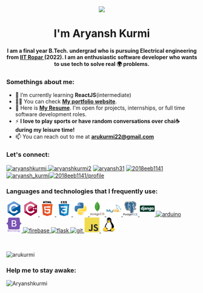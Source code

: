 
<p align="center"> <img align="center" src="https://media.giphy.com/media/26xBwdIuRJiAIqHwA/giphy.gif" width="100px" ></p>

<h1 align="center">I'm Aryansh Kurmi</h1>
<h4 align="center">I am a final year B.Tech. undergrad who is pursuing Electrical engineering from <a href="https://www.iitrpr.ac.in/"> IIT Ropar </a>(2022). I am an enthusiastic software developer who wants to use tech to solve real 🌍 problems. </h4>


<h3 align="left">Somethings about me:</h3>

- 🌱 I’m currently learning **ReactJS**(intermediate)
- 👨‍💻 You can check **[My portfolio website](https://arukurmi.github.io/aryansite/)**.
- 📄 Here is **[My Resume](https://drive.google.com/file/d/1uYRD9x1TmDJFjyHb06ab66wrhcccOWLv/view?usp=sharing)**. I'm open for projects, internships, or full time software development roles.
- ⚡ **I love to play sports or have random conversations over chai☕ during my leisure time!**
- 📫 You can reach out to me at **arukurmi22@gmail.com**

<h3 align="left">Let's connect:</h3>

<p align="center">

<a href="https://linkedin.com/in/aryanshkurmi" target="blank"> <img align="center" src="https://raw.githubusercontent.com/rahuldkjain/github-profile-readme-generator/master/src/images/icons/Social/linked-in-alt.svg" alt="aryanshkurmi" height="30" width="40" />
</a> <a href="https://twitter.com/aryanshkurmi2" target="blank"><img align="center" src="https://raw.githubusercontent.com/rahuldkjain/github-profile-readme-generator/master/src/images/icons/Social/twitter.svg" alt="aryanshkurmi2" height="30" width="40" /></a> <a href="https://www.codechef.com/users/aryansh31" target="blank"><img align="center" src="https://cdn.jsdelivr.net/npm/simple-icons@3.1.0/icons/codechef.svg" alt="aryansh31" height="30" width="40" /></a> <a href="https://www.leetcode.com/2018eeb1141" target="blank"><img align="center" src="https://raw.githubusercontent.com/rahuldkjain/github-profile-readme-generator/master/src/images/icons/Social/leet-code.svg" alt="2018eeb1141" height="30" width="40" /></a><a href="https://www.hackerrank.com/aryansh_kurmi" target="blank"><img align="center" src="https://raw.githubusercontent.com/rahuldkjain/github-profile-readme-generator/master/src/images/icons/Social/hackerrank.svg" alt="aryansh_kurmi" height="30" width="40" /></a><a href="https://auth.geeksforgeeks.org/user/2018eeb1141/profile" target="blank"><img align="center" src="https://raw.githubusercontent.com/rahuldkjain/github-profile-readme-generator/master/src/images/icons/Social/geeks-for-geeks.svg" alt="2018eeb1141/profile" height="30" width="40" /></a>

</p>

<h3 align="left">Languages and technologies that I frequently use:</h3>

<p align="left"> 

  <a href="https://www.cprogramming.com/" target="_blank" rel="noreferrer"><img src="https://raw.githubusercontent.com/devicons/devicon/master/icons/c/c-original.svg" alt="c" width="40" height="40"/></a> <a href="https://www.w3schools.com/cpp/" target="_blank" rel="noreferrer"> <img src="https://raw.githubusercontent.com/devicons/devicon/master/icons/cplusplus/cplusplus-original.svg" alt="cplusplus" width="40" height="40"/> </a> 
<a href="https://www.w3.org/html/" target="_blank" rel="noreferrer"> <img src="https://raw.githubusercontent.com/devicons/devicon/master/icons/html5/html5-original-wordmark.svg" alt="html5" width="40" height="40"/> </a> <a href="https://www.w3schools.com/css/" target="_blank" rel="noreferrer"> <img src="https://raw.githubusercontent.com/devicons/devicon/master/icons/css3/css3-original-wordmark.svg" alt="css3" width="40" height="40"/> </a> 
<a href="https://www.python.org" target="_blank" rel="noreferrer"> <img src="https://raw.githubusercontent.com/devicons/devicon/master/icons/python/python-original.svg" alt="python" width="40" height="40"/> </a>   <a href="https://www.mongodb.com/" target="_blank" rel="noreferrer"> <img src="https://raw.githubusercontent.com/devicons/devicon/master/icons/mongodb/mongodb-original-wordmark.svg" alt="mongodb" width="40" height="40"/> </a> <a href="https://www.mysql.com/" target="_blank" rel="noreferrer"> <img src="https://raw.githubusercontent.com/devicons/devicon/master/icons/mysql/mysql-original-wordmark.svg" alt="mysql" width="40" height="40"/> </a> <a href="https://www.postgresql.org" target="_blank" rel="noreferrer"> <img src="https://raw.githubusercontent.com/devicons/devicon/master/icons/postgresql/postgresql-original-wordmark.svg" alt="postgresql" width="40" height="40"/> </a> <a href="https://www.djangoproject.com/" target="_blank" rel="noreferrer"> <img src="https://raw.githubusercontent.com/devicons/devicon/master/icons/django/django-original.svg" alt="django" width="40" height="40"/> </a>  <a href="https://www.arduino.cc/" target="_blank" rel="noreferrer"> <img src="https://cdn.worldvectorlogo.com/logos/arduino-1.svg" alt="arduino" width="40" height="40"/> </a>  <a href="https://getbootstrap.com" target="_blank" rel="noreferrer"> <img src="https://raw.githubusercontent.com/devicons/devicon/master/icons/bootstrap/bootstrap-plain-wordmark.svg" alt="bootstrap" width="40" height="40"/> </a> <a href="https://firebase.google.com/" target="_blank" rel="noreferrer"> <img src="https://www.vectorlogo.zone/logos/firebase/firebase-icon.svg" alt="firebase" width="40" height="40"/> </a> <a href="https://flask.palletsprojects.com/" target="_blank" rel="noreferrer"> <img src="https://www.vectorlogo.zone/logos/pocoo_flask/pocoo_flask-icon.svg" alt="flask" width="40" height="40"/> </a> <a href="https://git-scm.com/" target="_blank" rel="noreferrer"> <img src="https://www.vectorlogo.zone/logos/git-scm/git-scm-icon.svg" alt="git" width="40" height="40"/> </a> <a href="https://developer.mozilla.org/en-US/docs/Web/JavaScript" target="_blank" rel="noreferrer"> <img src="https://raw.githubusercontent.com/devicons/devicon/master/icons/javascript/javascript-original.svg" alt="javascript" width="40" height="40"/> </a>  <a href="https://www.linux.org/" target="_blank" rel="noreferrer"> <img src="https://raw.githubusercontent.com/devicons/devicon/master/icons/linux/linux-original.svg" alt="linux" width="40" height="40"/> </a> 
<br>
</p>
<br>
<p><img align="center" src="https://github-readme-stats.vercel.app/api/top-langs?username=arukurmi&show_icons=true&theme=dark&cache_seconds=1800&locale=en&layout=compact" alt="arukurmi" /></p>
<h3 align="left">Help me to stay awake:</h3>
<p><a href="https://www.buymeacoffee.com/Aryanshkurmi"> <img align="left" src="https://cdn.buymeacoffee.com/buttons/v2/default-yellow.png" height="50" width="210" alt="Aryanshkurmi" /></a></p>



